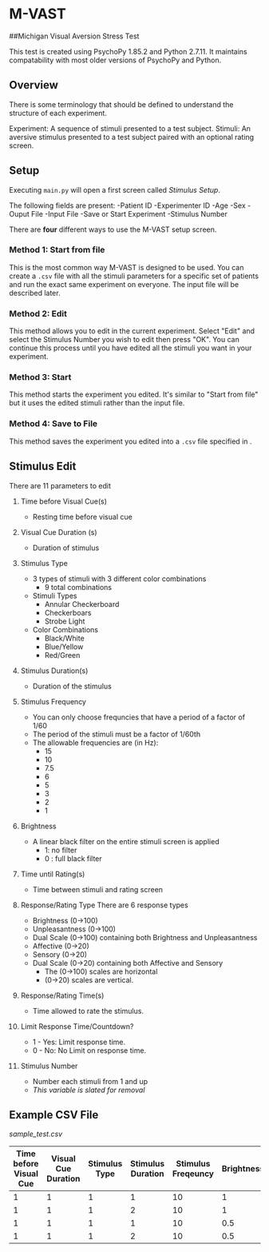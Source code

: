 # M-VAST
##Michigan Visual Aversion Stress Test

This test is created using PsychoPy 1.85.2 and Python 2.7.11. It maintains compatability with most older versions of PsychoPy and Python. 

## **Overview**

There is some terminology that should be defined to understand the structure of each experiment. 

Experiment: A sequence of stimuli presented to a test subject. 
Stimuli: An aversive stimulus presented to a test subject paired with an optional rating screen. 

## **Setup**

Executing `main.py` will open a first screen called *Stimulus Setup*. 

The following fields are present: 
    -Patient ID
    -Experimenter ID
    -Age
    -Sex
    -Ouput File
    -Input File
    -Save or Start Experiment
    -Stimulus Number

There are **four** different ways to use the M-VAST setup screen. 

### **Method 1: Start from file**

This is the most common way M-VAST is designed to be used. You can create a `.csv` file with all the stimuli parameters for a specific set of patients and run the exact same experiment on everyone. 
The input file will be described later. 

### **Method 2: Edit** 

This method allows you to edit <Stimulus Number> in the current experiment. Select "Edit" and select the Stimulus Number you wish to edit then press "OK". 
You can continue this process until you have edited all the stimuli you want in your experiment. 

### **Method 3: Start**

This method starts the experiment you edited.  It's similar to "Start from file" but it uses the edited stimuli rather than the input file. 

### **Method 4: Save to File** 

This method saves the experiment you edited into a `.csv` file specified in <Output File>. 

## **Stimulus Edit**

There are 11 parameters to edit 

1. Time before Visual Cue(s)
    * Resting time before visual cue

1. Visual Cue Duration (s)
    * Duration of stimulus

1. Stimulus Type
    * 3 types of stimuli with 3 different color combinations
        * 9 total combinations
    * Stimuli Types
        * Annular Checkerboard
        * Checkerboars
        * Strobe Light
    * Color Combinations
        * Black/White
        * Blue/Yellow
        * Red/Green

1. Stimulus Duration(s)
    * Duration of the stimulus

1. Stimulus Frequency
    * You can only choose frequncies that have a period of a factor of 1/60
    * The period of the stimuli must be a factor of 1/60th
    * The allowable frequencies are (in Hz):
        * 15
        * 10
        * 7.5
        * 6
        * 5
        * 3
        * 2
        * 1

1. Brightness
    * A linear black filter on the entire stimuli screen is applied
        * 1: no filter
        * 0 : full black filter 

1. Time until Rating(s)
    * Time between stimuli and rating screen

1. Response/Rating Type
There are 6 response types 
    * Brightness (0->100)
    * Unpleasantness (0->100)
    * Dual Scale (0->100) containing both Brightness and Unpleasantness
    * Affective (0->20)
    * Sensory (0->20)
    * Dual Scale (0->20) containing both Affective and Sensory
        * The (0->100) scales are horizontal 
        * (0->20) scales are vertical. 

1.  Response/Rating Time(s)
    * Time allowed to rate the stimulus. 

1.  Limit Response Time/Countdown? 
    * 1 - Yes: Limit response time.
    * 0 - No: No Limit on response time. 

1. Stimulus Number
    * Number each stimuli from 1 and up 
    * *This variable is slated for removal*




## Example CSV File

*sample_test.csv*

Time before Visual Cue | Visual Cue Duration | Stimulus Type | Stimulus Duration | Stimulus Freqeuncy | Brightness | Time until rating | Rating Type | Rating Time | Countdown? | Stimulus Number
--------|--------|--------|--------|--------|--------|--------|--------|--------|--------|--------|
1 | 1 | 1 | 1 | 10 | 1 | 3 | 1 | 10 | 1 | 1 |
1 | 1 | 1 | 2 | 10 | 1 | 2 | 3 | 10 | 1 | 2 |
1 | 1 | 1 | 1 | 10 | 0.5 | 1 | 2 | 10 | 0 | 3 |
1 | 1 | 1 | 2 | 10 | 0.5 | 0 | 4 | 10 | 0 | 4 |


